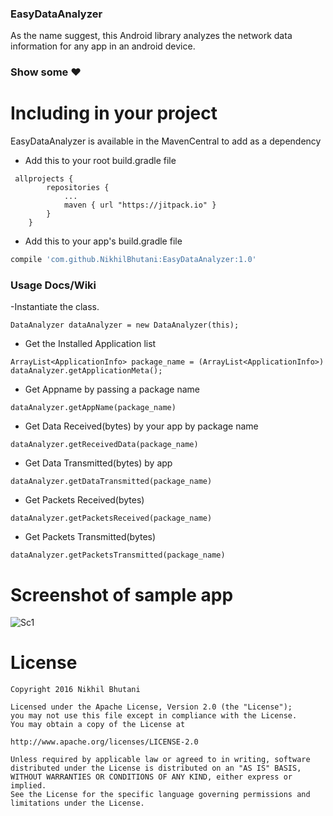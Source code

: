 ### EasyDataAnalyzer

As the name suggest, this Android library analyzes the network data information for any app in an android device.

### Show some :heart:


# Including in your project

EasyDataAnalyzer is available in the MavenCentral to add as a dependency
 
 -  Add this to your root build.gradle file
```
 allprojects {
        repositories {
            ...
            maven { url "https://jitpack.io" }
        }
    }
```

- Add this to your app's build.gradle file
```gradle
compile 'com.github.NikhilBhutani:EasyDataAnalyzer:1.0'
```

### Usage Docs/Wiki

-Instantiate the class.
```
DataAnalyzer dataAnalyzer = new DataAnalyzer(this);
```
- Get the Installed Application list

```
ArrayList<ApplicationInfo> package_name = (ArrayList<ApplicationInfo>) dataAnalyzer.getApplicationMeta();
```
- Get Appname by passing a package name 

```
dataAnalyzer.getAppName(package_name)
```
- Get Data Received(bytes) by your app by package name
 
```
dataAnalyzer.getReceivedData(package_name)
```
- Get Data Transmitted(bytes) by app
 
```
dataAnalyzer.getDataTransmitted(package_name) 
```
- Get Packets Received(bytes)
 
```
dataAnalyzer.getPacketsReceived(package_name)
```
- Get Packets Transmitted(bytes)
 
```
dataAnalyzer.getPacketsTransmitted(package_name)
```



# Screenshot of sample app
![Sc1](https://github.com/NikhilBhutani/EasyDataAnalyzer/blob/master/device-2016-07-14-192534.png) 


# License

    Copyright 2016 Nikhil Bhutani

    Licensed under the Apache License, Version 2.0 (the "License");
    you may not use this file except in compliance with the License.
    You may obtain a copy of the License at

    http://www.apache.org/licenses/LICENSE-2.0

    Unless required by applicable law or agreed to in writing, software
    distributed under the License is distributed on an "AS IS" BASIS,
    WITHOUT WARRANTIES OR CONDITIONS OF ANY KIND, either express or implied.
    See the License for the specific language governing permissions and
    limitations under the License.



